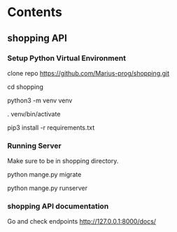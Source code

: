 # Contents

## shopping API

### Setup Python Virtual Environment


clone repo https://github.com/Marius-prog/shopping.git

cd shopping

python3 -m venv venv

. venv/bin/activate

pip3 install -r requirements.txt


### Running Server


Make sure to be in shopping directory.

python mange.py migrate

python mange.py runserver


### shopping API documentation

Go and check endpoints http://127.0.0.1:8000/docs/ 
